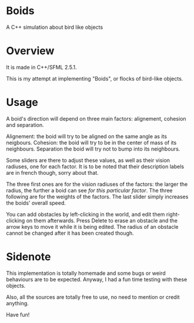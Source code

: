 # Boids
A C++ simulation about bird like objects

# Overview
It is made in C++/SFML 2.5.1.

This is my attempt at implementing "Boids", or flocks of bird-like objects.

# Usage
A boid's direction will depend on three main factors: alignement, cohesion and separation.

Alignement: the boid will try to be aligned on the same angle as its neigbours.
Cohesion: the boid will try to be in the center of mass of its neighbours.
Separation the boid will try not to bump into its neighbours.

Some sliders are there to adjust these values, as well as their vision radiuses, one for each factor. It is to be noted that their description labels are in french though, sorry about that.

The three first ones are for the vision radiuses of the factors: the larger the radius, the further a boid can see *for this particular factor*.
The three following are for the weights of the factors.
The last slider simply increases the boids' overall speed.

You can add obstacles by left-clicking in the world, and edit them right-clicking on them afterwards. Press Delete to erase an obstacle and the arrow keys to move it while it is being edited. The radius of an obstacle cannot be changed after it has been created though.

# Sidenote
This implementation is totally homemade and some bugs or weird behaviours are to be expected. Anyway, I had a fun time testing with these objects.

Also, all the sources are totally free to use, no need to mention or credit anything.

Have fun!
